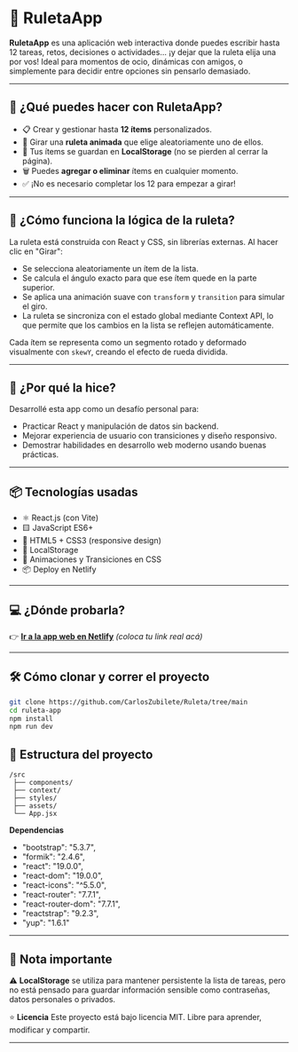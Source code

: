 # 🎯 RuletaApp

**RuletaApp** es una aplicación web interactiva donde puedes escribir hasta 12 tareas, retos, decisiones o actividades... ¡y dejar que la ruleta elija una por vos! Ideal para momentos de ocio, dinámicas con amigos, o simplemente para decidir entre opciones sin pensarlo demasiado.

---

## 🧩 ¿Qué puedes hacer con RuletaApp?

- 📋 Crear y gestionar hasta **12 ítems** personalizados.
- 🔄 Girar una **ruleta animada** que elige aleatoriamente uno de ellos.
- 💾 Tus ítems se guardan en **LocalStorage** (no se pierden al cerrar la página).
- 🗑️ Puedes **agregar o eliminar** ítems en cualquier momento.
- ✅ ¡No es necesario completar los 12 para empezar a girar!

---

## 🎡 ¿Cómo funciona la lógica de la ruleta?

La ruleta está construida con React y CSS, sin librerías externas. Al hacer clic en "Girar":

- Se selecciona aleatoriamente un ítem de la lista.
- Se calcula el ángulo exacto para que ese ítem quede en la parte superior.
- Se aplica una animación suave con `transform` y `transition` para simular el giro.
- La ruleta se sincroniza con el estado global mediante Context API, lo que permite que los cambios en la lista se reflejen automáticamente.

Cada ítem se representa como un segmento rotado y deformado visualmente con `skewY`, creando el efecto de rueda dividida.

---

## 🚀 ¿Por qué la hice?

Desarrollé esta app como un desafío personal para:

- Practicar React y manipulación de datos sin backend.
- Mejorar experiencia de usuario con transiciones y diseño responsivo.
- Demostrar habilidades en desarrollo web moderno usando buenas prácticas.

---

## 📦 Tecnologías usadas

- ⚛️ React.js (con Vite)
- 🟨 JavaScript ES6+
- 💠 HTML5 + CSS3 (responsive design)
- 🧠 LocalStorage
- 🎨 Animaciones y Transiciones en CSS
- 📦 Deploy en Netlify

---

## 💻 ¿Dónde probarla?

👉 [**Ir a la app web en Netlify**](https://tu-app.netlify.app) _(coloca tu link real acá)_

---

## 🛠 Cómo clonar y correr el proyecto

```bash
git clone https://github.com/CarlosZubilete/Ruleta/tree/main
cd ruleta-app
npm install
npm run dev
```

## 📁 Estructura del proyecto

```
/src
 ├── components/
 ├── context/
 ├── styles/
 ├── assets/
 └── App.jsx

```

**Dependencias**

- "bootstrap": "5.3.7",
- "formik": "2.4.6",
- "react": "19.0.0",
- "react-dom": "19.0.0",
- "react-icons": "^5.5.0",
- "react-router": "7.7.1",
- "react-router-dom": "7.7.1",
- "reactstrap": "9.2.3",
- "yup": "1.6.1"

---

## 🧠 Nota importante

⚠️ **LocalStorage** se utiliza para mantener persistente la lista de tareas, pero no está pensado para guardar información sensible como contraseñas, datos personales o privados.

⭐ **Licencia**
Este proyecto está bajo licencia MIT. Libre para aprender, modificar y compartir.

---

